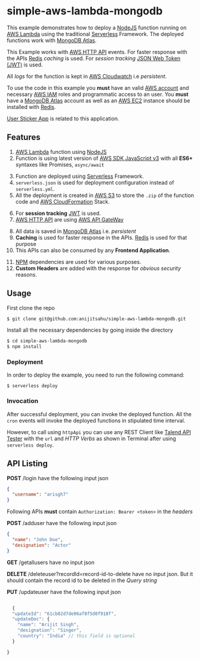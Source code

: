 # simple-aws-lambda-mongodb

This example demonstrates how to deploy a [NodeJS](https://nodejs.org/en/docs/) function running on [AWS Lambda](https://aws.amazon.com/lambda/) using the traditional [Serverless](https://www.serverless.com/framework/docs/providers/aws/guide/intro) Framework. The deployed functions work with [MongoDB Atlas](https://www.mongodb.com/docs/atlas/).

This Example works with [AWS HTTP API](https://docs.aws.amazon.com/apigateway/latest/developerguide/http-api-develop.html) events. For faster response with the APIs [Redis](https://redis.io/) *caching* is used. For *session tracking* [JSON Web Token (JWT)](https://jwt.io/) is used.

All *logs* for the function is kept in [AWS Cloudwatch](https://aws.amazon.com/cloudwatch/) i.e *persistent*.

To use the code in this example you **must** have an valid [AWS account](https://aws.amazon.com/account/) and necessary [AWS IAM](https://aws.amazon.com/iam/) roles and programmatic access to an user. You **must** have a [MongoDB Atlas](https://www.mongodb.com/docs/atlas/) account as well as an [AWS EC2](https://aws.amazon.com/ec2/) instance should be installed with [Redis](https://redis.io/).

[User Sticker App](https://github.com/anijitsahu/react-app-simple-user-sticker-app) is related to this application.

## Features
1. [AWS Lambda](https://aws.amazon.com/lambda/) function using [NodeJS](https://nodejs.org/en/docs/)
2. Function is using latest version of [AWS SDK JavaScript v3](https://docs.aws.amazon.com/sdk-for-javascript/v3/developer-guide/welcome.html) with all **ES6+**  syntaxes like Promises, `async/await`

<ol start="3">
  <li>
     Function are deployed using <a href="https://www.serverless.com/framework/docs/providers/aws/guide/intro">Serverless</a> Framework.
  </li>  
  <li>
    <code>serverless.json</code> is used for deployment configuration instead of <code>serverless.yml</code>.
  </li>  
  <li>
    All the deployment is created in <a href="https://aws.amazon.com/s3/">AWS S3</a> to store the <code>.zip</code> of the function code and <a href="https://aws.amazon.com/cloudformation/">AWS CloudFormation</a> Stack.
  </li>  
</ol>  


6. For **session tracking** [JWT](https://jwt.io/) is used.
7. [AWS HTTP API](https://docs.aws.amazon.com/apigateway/latest/developerguide/http-api-develop.html) are using [AWS API GateWay](https://aws.amazon.com/api-gateway/)

<ol start="8">
  <li> All data is saved in <a href="https://www.mongodb.com/docs/atlas/">MongoDB Atlas</a> i.e. <i>persistent</i>
  <li> <strong>Caching</strong> is used for faster response in the APIs. <a href="https://redis.io/">Redis</a> is used for that purpose</li> 
  <li> This APIs can also be consumed by any <b>Frontend Application</b>.</li> 
</ol>  

11. [NPM](https://www.npmjs.com/) dependencies are used for various purposes.
12. **Custom Headers** are added with the response for *obvious security* reasons.

## Usage

First clone the repo

```bash
$ git clone git@github.com:anijitsahu/simple-aws-lambda-mongodb.git
```
Install all the necessary dependencies by going inside the directory

```bash
$ cd simple-aws-lambda-mongodb
$ npm install
```


### Deployment

In order to deploy the example, you need to run the following command:

```
$ serverless deploy
```

### Invocation

After successful deployment, you can invoke the deployed function. 
All the `cron` events will invoke the deployed functions in stipulated time interval. 

However, to call using `httpApi` you can use any REST Client like [Talend API Tester](https://chrome.google.com/webstore/detail/talend-api-tester-free-ed/aejoelaoggembcahagimdiliamlcdmfm?hl=en) with the `url` and *HTTP Verbs* as shown in Terminal after using `serverless deploy`.

## API Listing

**POST** /login have the following input json
```json
{
  "username": "arisgh7"
} 
```
Following APIs **must** contain `Authorization: Bearer <token>` in the *headers* 

**POST** /adduser have the following input json
```json
{
  "name": "John Doe",
  "designation": "Actor"
}  
```

**GET** /getallusers have no input json

**DELETE** /deleteuser?recordId=record-id-to-delete have no input json. But it should contain the record id to be deleted in the *Query string*

**PUT** /updateuser have the following input json
```js

  {
  "updateId": "61cb02d7de06af8f5d0f918f",
  "updateDoc": {
    "name": "Arijit Singh",
    "designation": "Singer",
    "country": "India" // this field is optional
  }

}  
```


